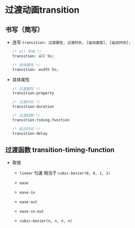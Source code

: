 # 过渡动画transition

## 书写（简写）

- 连写 `transition: 过渡属性, 过渡时长, [运动速度], [延迟时间];`

    ```css
    /* all 所有 */
    transition: all 5s;

    /* 具体属性 */
    transition: width 5s;
    ```

- 具体属性

    ```css
    /* 过渡属性 */
    transition-property

    /* 过渡时长 */
    transition-duration

    /* 过渡函数 */
    transition-timing-function

    /* 延迟时间 */
    transition-delay
    ```

## 过渡函数 transition-timing-function

- 取值

  - `linear` 匀速 相当于 `cubic-bezier(0, 0, 1, 1)`

  - `ease`

  - `ease-in`

  - `ease-out`

  - `ease-in-out`

  - `cubic-bezier(n, n, n, n)`
